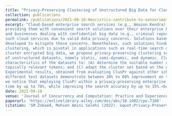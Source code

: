 ```yaml
---
title: "Privacy-Preserving Clustering of Unstructured Big Data for Cloud-Based Enterprise Search Solutions"
collection: publications
permalink: /publications/2021-09-10-Heuristics-contribute-to-sensorimotor-decision-making-under-risk
excerpt: "Cloud-based enterprise search services (e.g., Amazon Kendra) are enchanting to big data owners by
providing them with convenient search solutions over their enterprise big datasets. However, individuals
and businesses dealing with confidential big data (e.g., criminal reports) are reluctant to fully embrace
such cloud services due to valid data privacy concerns. Solutions based on client-side encryption have been
developed to mitigate these concerns. Nonetheless, such solutions hinder data processing, especially, data
clustering, which is pivotal in applications such as real-time search on large corpora (e.g., big datasets). To
cluster encrypted big data, we propose privacy-preserving clustering schemes, called ClusPr, for three forms
of unstructured datasets, namely static, semi-dynamic, and dynamic. ClusPr functions based on statistical
characteristics of the datasets to: (A) determine the suitable number of clusters; (B) populate the clusters with
topically relevant tokens; and (C) adapt the cluster set based on the dynamism of the underlying dataset.
Experimental results, obtained from evaluating ClusPr against other schemes in the literature, on three
different test datasets demonstrate between 30% to 60% improvement on the cluster coherency. Moreover,
we notice that employing ClusPr within a privacy-preserving enterprise search system can reduce the search
time by up to 78%, while improving the search accuracy by up to 35%.<br/><img src='/images/clustering.png'>"
date: 2021-09-10
venue: 'Journal of Concurrency and Computation: Practice and Experience'
paperurl: 'https://onlinelibrary.wiley.com/doi/abs/10.1002/cpe.7160'
citation: 'SM Zobaed, Mohsen Amini Salehi (2022). &quot;Privacy-Preserving Clustering of Unstructured Big Data for Cloud-Based Enterprise Search Solutions.&quot; <i>Concurrency and Computation: Practice and Experience</i>.'
---
```


